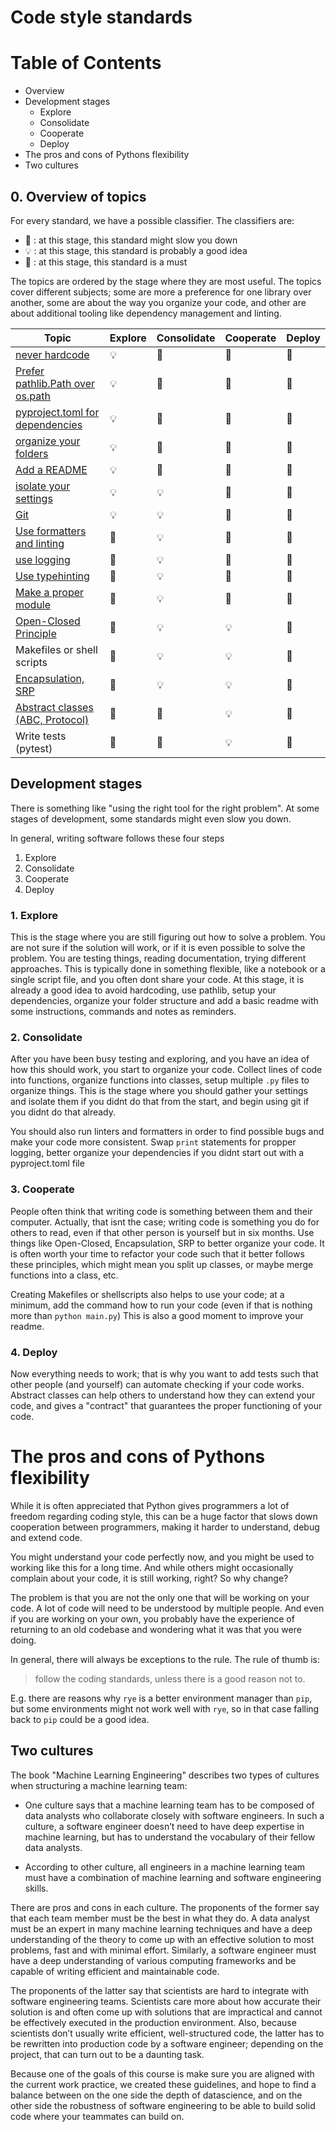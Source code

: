 # Code style standards

# Table of Contents

- Overview
- Development stages
  - Explore
  - Consolidate
  - Cooperate
  - Deploy
- The pros and cons of Pythons flexibility
- Two cultures

## 0. Overview of topics

For every standard, we have a possible classifier. The classifiers are:

- 🐌 : at this stage, this standard might slow you down
- 💡 : at this stage, this standard is probably a good idea
- 🏅 : at this stage, this standard is a must

The topics are ordered by the stage where they are most useful.
The topics cover different subjects; some are more a preference for one library over another, some are about the way you organize your code, and other are about additional tooling like dependency management and linting.

| Topic | Explore | Consolidate | Cooperate | Deploy|
| ----------------------------------------------- | ----------------- | ------- | ------ | ------ |
| [never hardcode](docs/never_hardcode.md) | 💡 | 🏅 | 🏅 | 🏅 |
| [Prefer pathlib.Path over os.path](docs/pathlib.md) | 💡 | 🏅 | 🏅 | 🏅 |
| [pyproject.toml for dependencies](docs/dependencies_management.md) | 💡 | 🏅 | 🏅 | 🏅 |
| [organize your folders](docs/cookiecutter.md) | 💡 | 🏅 | 🏅 | 🏅 |
| [Add a README](docs/add_a_readme.md) | 💡 | 🏅 | 🏅 | 🏅 |
| [isolate your settings](docs/pydantic.md) | 💡 | 💡 | 🏅 | 🏅 |
| [Git](docs/git_basics.md) | 💡 | 💡 | 🏅 | 🏅 |
| [Use formatters and linting](docs/linting.md) | 🐌 | 💡 | 🏅 | 🏅 |
| [use logging](docs/loguru.md) | 🐌 | 💡 | 🏅 | 🏅 |
| [Use typehinting](docs/typehinting.md) | 🐌 | 💡 | 🏅 | 🏅 |
| [Make a proper module](docs/make_a_module.md) | 🐌 | 💡 | 🏅 | 🏅 |
| [Open-Closed Principle](docs/open_closed.md) | 🐌 | 💡 | 💡 | 🏅 |
| Makefiles or shell scripts | 🐌 | 💡 | 💡 | 🏅 |
| [Encapsulation, SRP](docs/encapsulation.md) | 🐌 | 💡 | 💡 | 🏅 |
| [Abstract classes (ABC, Protocol)](docs/typehinting.md) | 🐌 | 🐌 | 💡 | 🏅 |
| Write tests (pytest) | 🐌 | 🐌 | 💡 | 🏅 |

## Development stages

There is something like "using the right tool for the right problem". At some stages of development, some standards might even slow you down.

In general, writing software follows these four steps

1. Explore
1. Consolidate
1. Cooperate
1. Deploy

### 1. Explore

This is the stage where you are still figuring out how to solve a problem. You are not sure if the solution will work, or if it is even possible to solve the problem. You are testing things, reading documentation, trying different approaches. This is typically done in something flexible, like a notebook or a single script file, and you often dont share your code.
At this stage, it is already a good idea to avoid hardcoding, use pathlib, setup your dependencies, organize your folder structure and add a basic readme with some instructions, commands and notes as reminders.

### 2. Consolidate

After you have been busy testing and exploring, and you have an idea of how this should work, you start to organize your code.
Collect lines of code into functions, organize functions into classes, setup multiple `.py` files to organize things.
This is the stage where you should gather your settings and isolate them if you didnt do that from the start, and begin using git if you didnt do that already.

You should also run linters and formatters in order to find possible bugs and make your code more consistent.
Swap `print` statements for propper logging, better organize your dependencies if you didnt start out with a pyproject.toml file

### 3. Cooperate

People often think that writing code is something between them and their computer. Actually, that isnt the case; writing code is something you do for others to read, even if that other person is yourself but in six months.
Use things like Open-Closed, Encapsulation, SRP to better organize your code. It is often worth your time to refactor your code such that it better follows these principles, which might mean you split up classes, or maybe merge functions into a class, etc.

Creating Makefiles or shellscripts also helps to use your code; at a minimum, add the command how to run your code (even if that is nothing more than `python main.py`)
This is also a good moment to improve your readme.

### 4. Deploy

Now everything needs to work; that is why you want to add tests such that other people (and yourself) can automate checking if your code works.
Abstract classes can help others to understand how they can extend your code, and gives a "contract" that guarantees the proper functioning of your code.

# The pros and cons of Pythons flexibility

While it is often appreciated that Python gives programmers a lot of freedom regarding coding style, this can be a huge factor that slows down cooperation between programmers, making it harder to understand, debug and extend code.

You might understand your code perfectly now, and you might be used to working like this for a long time. And while others might occasionally complain about your code, it is still working, right? So why change?

The problem is that you are not the only one that will be working on your code. A lot of code will need to be understood by multiple people. And even if you are working on your own, you probably have the experience of returning to an old codebase and wondering what it was that you were doing.

In general, there will always be exceptions to the rule. The rule of thumb is:

> follow the coding standards, unless there is a good reason not to.

E.g. there are reasons why `rye` is a better environment manager than `pip`, but some environments might not work well with `rye`, so in that case falling back to `pip` could be a good idea.

## Two cultures

The book "Machine Learning Engineering" describes two types of cultures when structuring a machine learning team:

- One culture says that a machine learning team has to be composed of data analysts who collaborate closely with software engineers. In such a culture, a software engineer doesn’t need to have deep expertise in machine learning, but has to understand the vocabulary of their fellow data analysts.

- According to other culture, all engineers in a machine learning team must have a combination of machine learning and software engineering skills.

There are pros and cons in each culture. The proponents of the former say that each team member must be the best in what they do. A data analyst must be an expert in many machine learning techniques and have a deep understanding of the theory to come up with an effective solution to most problems, fast and with minimal effort. Similarly, a software engineer must have a deep understanding of various computing frameworks and be capable
of writing efficient and maintainable code.

The proponents of the latter say that scientists are hard to integrate with software engineering teams. Scientists care more about how accurate their solution is and often come up with solutions that are impractical and cannot be effectively executed in the production environment. Also, because scientists don’t usually write efficient, well-structured code, the
latter has to be rewritten into production code by a software engineer; depending on the project, that can turn out to be a daunting task.

Because one of the goals of this course is make sure you are aligned with the current work practice, we created these guidelines, and hope to find a balance between on the one side the depth of datascience, and on the other side the robustness of software engineering to be able to build solid code where your teammates can build on.
